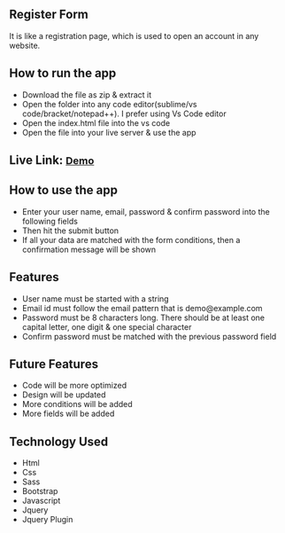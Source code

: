 <h2>Register Form</h2>
<p>It is like a registration page, which is used to open an account in any website.</p>
<h2>How to run the app</h2>
<ul>
    <li>Download the file as zip & extract it</li>
    <li>Open the folder into any code editor(sublime/vs code/bracket/notepad++). I prefer using Vs Code editor
    </li>
    <li>Open the index.html file into the vs code</li>
    <li>Open the file into your live server & use the app</li>
</ul>
<h2>Live Link: <a href="https://subrinalisa.github.io/Registration/" style="font-size: 18px;">Demo</a></h2>
<h2>How to use the app</h2>
<ul>
    <li>Enter your user name, email, password & confirm password into the following fields</li>
    <li>Then hit the submit button</li>
    <li>If all your data are matched with the form conditions, then a confirmation message will be shown</li>
</ul>
<h2>Features</h2>
<ul>
    <li>User name must be started with a string</li>
    <li>Email id must follow the email pattern that is demo@example.com</li>
    <li>Password must be 8 characters long. There should be at least one capital letter, one digit & one
        special character</li>
    <li>Confirm password must be matched with the previous password field</li>
</ul>
<h2>Future Features</h2>
<ul>
    <li>Code will be more optimized</li>
    <li>Design will be updated</li>
    <li>More conditions will be added</li>
    <li>More fields will be added</li>
</ul>
<h2>Technology Used</h2>
<ul>
    <li>Html</li>
    <li>Css</li>
    <li>Sass</li>
    <li>Bootstrap</li>
    <li>Javascript</li>
    <li>Jquery</li>
    <li>Jquery Plugin</li>
</ul>
